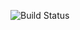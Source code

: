 ![Build Status](https://github.com/SweetLana1979/CardDeliverySelenide/actions/workflows/gradle.yml/badge.svg) 
